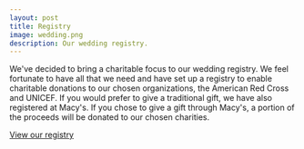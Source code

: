 ```yaml
---
layout: post
title: Registry
image: wedding.png
description: Our wedding registry.
---
```


We've decided to bring a charitable focus to our wedding registry. We feel fortunate to have all that we need and have set up a registry to enable charitable donations to our chosen organizations, the American Red Cross and UNICEF. If you would prefer to give a traditional gift, we have also registered at Macy's. If you chose to give a gift through Macy's, a portion of the proceeds will be donated to our chosen charities.

[View our registry](https://www.idofoundation.org/cgi-bin/mvc.cgi?page=welcome.html&OccasionID=49140)

